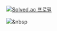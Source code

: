 <!---
Joonw00/Joonw00 is a ✨ special ✨ repository because its `README.md` (this file) appears on your GitHub profile.
You can click the Preview link to take a look at your changes.
--->


[![Solved.ac
프로필](http://mazassumnida.wtf/api/v2/generate_badge?boj=tigerwuy)](https://solved.ac/tigerwuy)


<img src="https://img.shields.io/badge/Python-3766AB?style=flat-square&logo=Python&logoColor=white"/></a>&nbsp 
